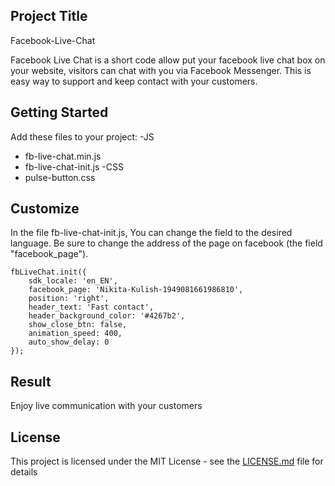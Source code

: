 ## Project Title

Facebook-Live-Chat

Facebook Live Chat is a short code allow put your facebook live chat box on your website, visitors can chat with you via Facebook Messenger. This is easy way to support and keep contact with your customers.

## Getting Started

Add these files to your project:
-JS
* fb-live-chat.min.js
* fb-live-chat-init.js
-CSS
* pulse-button.css

## Customize

In the file fb-live-chat-init.js, You can change the field to the desired language. 
Be sure to change the address of the page on facebook (the field "facebook_page").

```
fbLiveChat.init({
    sdk_locale: 'en_EN',
    facebook_page: 'Nikita-Kulish-1949081661986810', 
    position: 'right',
    header_text: 'Fast contact',
    header_background_color: '#4267b2',
    show_close_btn: false,
    animation_speed: 400,
    auto_show_delay: 0
});
```

## Result

Enjoy live communication with your customers


## License

This project is licensed under the MIT License - see the [LICENSE.md](LICENSE.md) file for details
